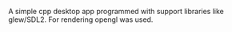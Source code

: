 A simple cpp desktop app programmed with support libraries like
glew/SDL2. For rendering opengl was used.
